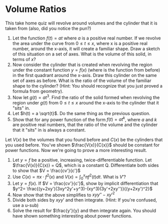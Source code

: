 # Volume Ratios

This take home quiz will revolve around volumes and the cylinder that it is taken from (also, did you notice the pun?)

1. Let the function $f(t) = at$ where $a$ is a positive real number. If we revolve the area under the curve from $0 \leq t \leq x$, where x is a positive real number, around the x-axis, it will create a familiar shape. Draw a sketch of this situation on a set of axes. What is the volume of this solid, in terms of $x$?
2. Now consider the cylinder that is created when revolving the region under the constant function $y=f(x)$ (where is the function from before) in the first quadrant around the x-axis. Draw this cylinder on the same set of axes as before. What is the ratio of the volume of the familiar shape to the cylinder? (Hint: You should recognize that you just proved a formula from geometry).
3. Now let $g(t)=at^3$. Find the ratio of the solid formed when revolving the region under $g(t)$ from $0 \leq t \leq x$ around the x-axis to the cylinder that it "sits" in.
4. Let $h(t) = a \sqrt{t}$. Do the same thing as the previous question.
5. Show that for any power function of the form $f(t) = at^k$, where $a$ and $k$ are positive real numbers, that the ratio of the volume and the cylinder that it "sits" in is always a constant.

Let $V(x)$ be the volumes that you found before and $C(x)$ be the cylinders that you used before. You've shown $\frac{V(x)}{C(x)}$ should be constant for power functions. Now we're going to prove a more interesting result.

1. Let $y =  f$ be a positive, increasing, twice-differentiable function. Let $\frac{V(x)}{C(x)} = Q$, which is a constant Q. Differentiate both sides to show that $V = \frac{cv'}{c'}$
2. Use $C(x)=\pi x\cdot f^2(x)$ and $V(x) = \int_0^x \pi f^2(t) dt$. What is $V'$?
3. Let $y=f(x)$. If $V = \frac{cv'}{c'}$, show by implicit differentiation that $y^2= \frac{(y+2xy')(3xy^2y'+y^3)-(xy^3)(3y'+2xy'')}{(y+2xy')^2}$
4. Now show that the above simplifies to $xyy'' - xy'^2$
5. Divide both sides by $xyy'$ and then integrate. (Hint: If you're confused, use a u-sub)
6. Solve the result for $\frac{y'}{y} and then integrate again. You should have shown something interesting about power functions.
